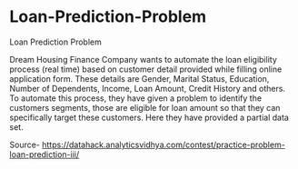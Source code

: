 # Loan-Prediction-Problem

Loan Prediction Problem

Dream Housing Finance Company wants to automate the loan eligibility process (real time) based on customer detail provided while filling online application form. These details are Gender, Marital Status, Education, Number of Dependents, Income, Loan Amount, Credit History and others. To automate this process, they have given a problem to identify the customers segments, those are eligible for loan amount so that they can specifically target these customers. Here they have provided a partial data set.

Source- https://datahack.analyticsvidhya.com/contest/practice-problem-loan-prediction-iii/
